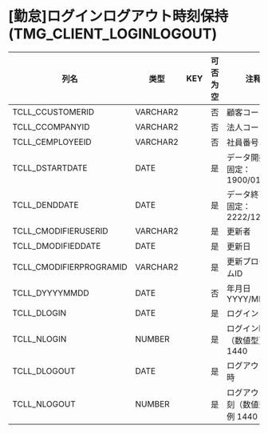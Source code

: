 # [勤怠]ログインログアウト時刻保持(TMG_CLIENT_LOGINLOGOUT)
| 列名   | 类型   | KEY  | 可否为空 | 注释   |
| ---- | ---- | ---- | ---- | ---- |
|TCLL_CCUSTOMERID|VARCHAR2||否|顧客コード|
|TCLL_CCOMPANYID|VARCHAR2||否|法人コード|
|TCLL_CEMPLOYEEID|VARCHAR2||否|社員番号|
|TCLL_DSTARTDATE|DATE||是|データ開始日 固定：1900/01/01|
|TCLL_DENDDATE|DATE||是|データ終了日 固定：2222/12/31|
|TCLL_CMODIFIERUSERID|VARCHAR2||是|更新者|
|TCLL_DMODIFIEDDATE|DATE||是|更新日|
|TCLL_CMODIFIERPROGRAMID|VARCHAR2||是|更新プログラムID|
|TCLL_DYYYYMMDD|DATE||否|年月日 YYYY/MM/DD|
|TCLL_DLOGIN|DATE||是|ログイン日時|
|TCLL_NLOGIN|NUMBER||是|ログイン時刻（数値型）例 1440|
|TCLL_DLOGOUT|DATE||是|ログアウト日時|
|TCLL_NLOGOUT|NUMBER||是|ログアウト時刻（数値型）例 1440|
